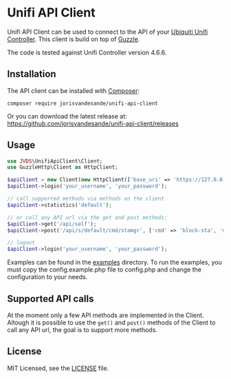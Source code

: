 Unifi API Client
================

Unifi API Client can be used to connect to the API of your [Ubiquiti Unifi Controller](https://www.ubnt.com/enterprise/software/).
This client is build on top of [Guzzle](http://guzzlephp.org/).

The code is tested against Unifi Controller version 4.6.6.

Installation
------------

The API client can be installed with [Composer](https://getcomposer.org/):

    composer require jorisvandesande/unifi-api-client

Or you can download the latest release at:
 https://github.com/jorisvandesande/unifi-api-client/releases


Usage
-----

```php
use JVDS\UnifiApiClient\Client;
use GuzzleHttp\Client as HttpClient;

$apiClient = new Client(new HttpClient(['base_uri' => 'https://127.0.0.1:8443']));
$apiClient->login('your_username', 'your_password');

// call supported methods via methods on the client
$apiClient->statistics('default');

// or call any API url via the get and post methods:
$apiClient->get('/api/self');
$apiClient->post('/api/s/default/cmd/stamgr', ['cmd' => 'block-sta', 'mac' => '01:01:01:01:01:01']);

// logout
$apiClient->login('your_username', 'your_password');
```

Examples can be found in the [examples](examples) directory. To run the examples, you must
copy the config.example.php file to config.php and change the configuration to your needs.

Supported API calls
-------------------

At the moment only a few API methods are implemented in the Client. Altough it is possible to use
the ```get()``` and ```post()``` methods of the Client to call any API url, the goal is to
support more methods.

License
-------

MIT Licensed, see the [LICENSE](LICENSE) file.